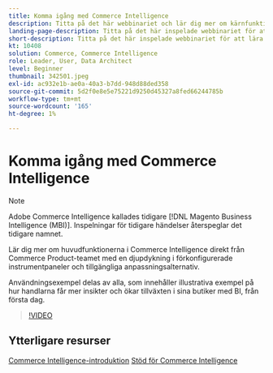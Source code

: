 ```yaml
---
title: Komma igång med Commerce Intelligence
description: Titta på det här webbinariet och lär dig mer om kärnfunktionerna i Commerce Intelligence för din Adobe Commerce eller Magento Open Source store.
landing-page-description: Titta på det här inspelade webbinariet för att lära dig mer om kärnfunktionerna i Commerce Intelligence för din Adobe Commerce eller Magento Open Source store.
short-description: Titta på det här inspelade webbinariet för att lära dig mer om kärnfunktionerna i Commerce Intelligence för din Adobe Commerce eller Magento Open Source store.
kt: 10408
solution: Commerce, Commerce Intelligence
role: Leader, User, Data Architect
level: Beginner
thumbnail: 342501.jpeg
exl-id: ac932e1b-ae0a-40a3-b7dd-948d88ded358
source-git-commit: 5d2f0e8e5e75221d9250d45327a8fed66244785b
workflow-type: tm+mt
source-wordcount: '165'
ht-degree: 1%

---
```


# Komma igång med Commerce Intelligence

>[!NOTE]
>
>Adobe Commerce Intelligence kallades tidigare [!DNL Magento Business Intelligence (MBI)]. Inspelningar för tidigare händelser återspeglar det tidigare namnet.

Lär dig mer om huvudfunktionerna i Commerce Intelligence direkt från Commerce Product-teamet med en djupdykning i förkonfigurerade instrumentpaneler och tillgängliga anpassningsalternativ.

Användningsexempel delas av alla, som innehåller illustrativa exempel på hur handlarna får mer insikter och ökar tillväxten i sina butiker med BI, från första dag.

>[!VIDEO](https://video.tv.adobe.com/v/3425736?quality=12&learn=on)

## Ytterligare resurser

[Commerce Intelligence-introduktion](https://experienceleague.adobe.com/docs/commerce-business-intelligence/mbi/getting-started.html)
[Stöd för Commerce Intelligence](https://experienceleague.adobe.com/docs/commerce-knowledge-base/kb/troubleshooting/miscellaneous/mbi-service-policies.html)
